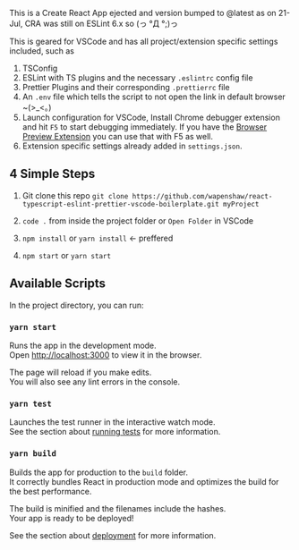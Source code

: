 This is a Create React App ejected and version bumped to @latest as on 21-Jul, CRA was still on ESLint 6.x so (っ °Д °;)っ

This is geared for VSCode and has all project/extension specific settings included, such as

1. TSConfig
2. ESLint with TS plugins and the necessary `.eslintrc` config file
3. Prettier Plugins and their corresponding `.prettierrc` file
4. An `.env` file which tells the script to not open the link in default browser ~(>_<。)
5. Launch configuration for VSCode, Install Chrome debugger extension and hit `F5` to start debugging immediately. If you have the [Browser Preview Extension](https://marketplace.visualstudio.com/items?itemName=auchenberg.vscode-browser-preview) you can use that with F5 as well.
6. Extension specific settings already added in `settings.json`.


## 4 Simple Steps

1. Git clone this repo
`git clone https://github.com/wapenshaw/react-typescript-eslint-prettier-vscode-boilerplate.git myProject`

2. `code .` from inside the project folder or `Open Folder` in VSCode

3. `npm install` or `yarn install` <- preffered

4. `npm start` or `yarn start`



## Available Scripts

In the project directory, you can run:

### `yarn start`

Runs the app in the development mode.<br />
Open [http://localhost:3000](http://localhost:3000) to view it in the browser.

The page will reload if you make edits.<br />
You will also see any lint errors in the console.

### `yarn test`

Launches the test runner in the interactive watch mode.<br />
See the section about [running tests](https://facebook.github.io/create-react-app/docs/running-tests) for more information.

### `yarn build`

Builds the app for production to the `build` folder.<br />
It correctly bundles React in production mode and optimizes the build for the best performance.

The build is minified and the filenames include the hashes.<br />
Your app is ready to be deployed!

See the section about [deployment](https://facebook.github.io/create-react-app/docs/deployment) for more information.
